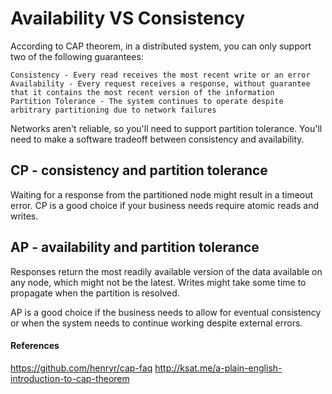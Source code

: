 # Availability VS Consistency

According to CAP theorem, in a distributed system, you can only support two of the following guarantees:

    Consistency - Every read receives the most recent write or an error
    Availability - Every request receives a response, without guarantee that it contains the most recent version of the information
    Partition Tolerance - The system continues to operate despite arbitrary partitioning due to network failures

Networks aren't reliable, so you'll need to support partition tolerance. You'll need to make a software tradeoff between consistency and availability.


## CP - consistency and partition tolerance

Waiting for a response from the partitioned node might result in a timeout error. CP is a good choice if your business needs require atomic reads and writes.

## AP - availability and partition tolerance

Responses return the most readily available version of the data available on any node, which might not be the latest. Writes might take some time to propagate when the partition is resolved.

AP is a good choice if the business needs to allow for eventual consistency or when the system needs to continue working despite external errors.



#### References 
https://github.com/henryr/cap-faq
http://ksat.me/a-plain-english-introduction-to-cap-theorem